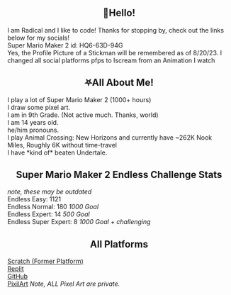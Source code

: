 <h2 align="center">👋Hello!</h2>
I am Radical and I like to code! Thanks for stopping by, check out the links below for my socials!<br>
Super Mario Maker 2 id: HQ6-63D-94G<br>
Yes, the Profile Picture of a Stickman will be remembered as of 8/20/23. I changed all social platforms pfps to Iscream from an Animation I watch

<h2 align="center">⛧All About Me!</h2>
I play a lot of Super Mario Maker 2 (1000+ hours)<br>
I draw some pixel art.<br>
I am in 9th Grade. (Not active much. Thanks, world)<br>
I am 14 years old.<br>
he/him pronouns.<br>
I play Animal Crossing: New Horizons and currently have ~262K Nook Miles, Roughly 6K without time-travel<br>
I have *kind of* beaten Undertale.<br>
<h2 align="center">Super Mario Maker 2 Endless Challenge Stats</h2>

*note, these may be outdated*<br>
Endless Easy: 1121<br>
Endless Normal: 180 *1000 Goal*<br>
Endless Expert: 14 *500 Goal*<br>
Endless Super Expert: 8 *1000 Goal + challenging*<br>

<h2 align="center">All Platforms</h2>

[Scratch (Former Platform)](https://scratch.mit.edu/users/Knightbot63) <br>
[Replit](https://replit.com/@Knightbot63) <br>
[GitHub](https://github.com/RadicalStickman) <br>
[PixilArt](https://www.pixilart.com/radical-mm2) *Note, ALL Pixel Art are private.*
